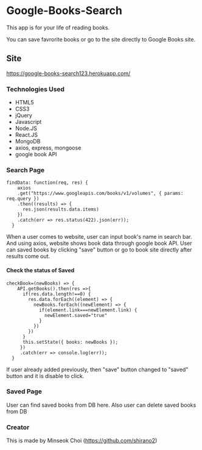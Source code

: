 # Google-Books-Search

This app is for your life of reading books.

You can save favrorite books or go to the site directly to Google Books site.

## Site
https://google-books-search123.herokuapp.com/


### Technologies Used

* HTML5
* CSS3
* jQuery
* Javascript
* Node.JS
* React.JS
* MongoDB
* axios, express, mongoose
* google book API


### Search Page 

```
findData: function(req, res) {
    axios
    .get("https://www.googleapis.com/books/v1/volumes", { params: req.query })
    .then((results) => {
      res.json(results.data.items)
    })
    .catch(err => res.status(422).json(err));
  }
```

When a user comes to website, user can input book's name in search bar. And using axios, website shows book data through google book API. User can saved books by clicking "save" button or go to book site directly after results come out. 

#### Check the status of Saved

```
checkBook=(newBooks) => {
    API.getBooks().then(res =>{
      if(res.data.length!==0) {
        res.data.forEach((element) => {
          newBooks.forEach((newElement) => {
            if(element.link===newElement.link) {
              newElement.saved="true"
            }
          })
        })
      }
      this.setState({ books: newBooks });
     })
     .catch(err => console.log(err));
  }
```

If user already added previously, then "save" button changed to "saved" button and it is disable to click.

### Saved Page

User can find saved books from DB here. Also user can delete saved books from DB


### Creator
This is made by Minseok Choi (https://github.com/shirano2)
